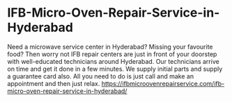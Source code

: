 # IFB-Micro-Oven-Repair-Service-in-Hyderabad
Need a microwave service center in Hyderabad? Missing your favourite food? Then worry not IFB repair centers are just in front of your doorstep with well-educated technicians around Hyderabad. Our technicians arrive on time and get it done in a few minutes. We supply initial parts and supply a guarantee card also. All you need to do is just call and make an appointment and then just relax.   https://ifbmicroovenrepairservice.com/ifb-micro-oven-repair-service-in-hyderabad/
